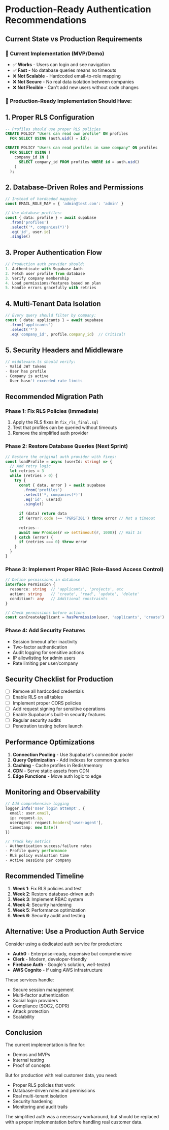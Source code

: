 # Production-Ready Authentication Recommendations

## Current State vs Production Requirements

### 🚨 Current Implementation (MVP/Demo)
- ✅ **Works** - Users can login and see navigation
- ✅ **Fast** - No database queries means no timeouts
- ❌ **Not Scalable** - Hardcoded email-to-role mapping
- ❌ **Not Secure** - No real data isolation between companies
- ❌ **Not Flexible** - Can't add new users without code changes

### 🎯 Production-Ready Implementation Should Have:

## 1. Proper RLS Configuration
```sql
-- Profiles should use proper RLS policies
CREATE POLICY "Users can read own profile" ON profiles
  FOR SELECT USING (auth.uid() = id);

CREATE POLICY "Users can read profiles in same company" ON profiles
  FOR SELECT USING (
    company_id IN (
      SELECT company_id FROM profiles WHERE id = auth.uid()
    )
  );
```

## 2. Database-Driven Roles and Permissions
```typescript
// Instead of hardcoded mapping:
const EMAIL_ROLE_MAP = { 'admin@test.com': 'admin' }

// Use database profiles:
const { data: profile } = await supabase
  .from('profiles')
  .select('*, companies(*)')
  .eq('id', user.id)
  .single()
```

## 3. Proper Authentication Flow
```typescript
// Production auth provider should:
1. Authenticate with Supabase Auth
2. Fetch user profile from database
3. Verify company membership
4. Load permissions/features based on plan
5. Handle errors gracefully with retries
```

## 4. Multi-Tenant Data Isolation
```typescript
// Every query should filter by company:
const { data: applicants } = await supabase
  .from('applicants')
  .select('*')
  .eq('company_id', profile.company_id)  // Critical!
```

## 5. Security Headers and Middleware
```typescript
// middleware.ts should verify:
- Valid JWT tokens
- User has profile
- Company is active
- User hasn't exceeded rate limits
```

## Recommended Migration Path

### Phase 1: Fix RLS Policies (Immediate)
1. Apply the RLS fixes in `fix_rls_final.sql`
2. Test that profiles can be queried without timeouts
3. Remove the simplified auth provider

### Phase 2: Restore Database Queries (Next Sprint)
```typescript
// Restore the original auth provider with fixes:
const loadProfile = async (userId: string) => {
  // Add retry logic
  let retries = 3
  while (retries > 0) {
    try {
      const { data, error } = await supabase
        .from('profiles')
        .select('*, companies(*)')
        .eq('id', userId)
        .single()
      
      if (data) return data
      if (error?.code !== 'PGRST301') throw error // Not a timeout
      
      retries--
      await new Promise(r => setTimeout(r, 1000)) // Wait 1s
    } catch (error) {
      if (retries === 0) throw error
    }
  }
}
```

### Phase 3: Implement Proper RBAC (Role-Based Access Control)
```typescript
// Define permissions in database
interface Permission {
  resource: string  // 'applicants', 'projects', etc
  action: string    // 'create', 'read', 'update', 'delete'
  condition?: any   // Additional constraints
}

// Check permissions before actions
const canCreateApplicant = hasPermission(user, 'applicants', 'create')
```

### Phase 4: Add Security Features
- Session timeout after inactivity
- Two-factor authentication
- Audit logging for sensitive actions
- IP allowlisting for admin users
- Rate limiting per user/company

## Security Checklist for Production

- [ ] Remove all hardcoded credentials
- [ ] Enable RLS on all tables
- [ ] Implement proper CORS policies
- [ ] Add request signing for sensitive operations
- [ ] Enable Supabase's built-in security features
- [ ] Regular security audits
- [ ] Penetration testing before launch

## Performance Optimizations

1. **Connection Pooling** - Use Supabase's connection pooler
2. **Query Optimization** - Add indexes for common queries
3. **Caching** - Cache profiles in Redis/memory
4. **CDN** - Serve static assets from CDN
5. **Edge Functions** - Move auth logic to edge

## Monitoring and Observability

```typescript
// Add comprehensive logging
logger.info('User login attempt', {
  email: user.email,
  ip: request.ip,
  userAgent: request.headers['user-agent'],
  timestamp: new Date()
})

// Track key metrics
- Authentication success/failure rates
- Profile query performance
- RLS policy evaluation time
- Active sessions per company
```

## Recommended Timeline

1. **Week 1**: Fix RLS policies and test
2. **Week 2**: Restore database-driven auth
3. **Week 3**: Implement RBAC system
4. **Week 4**: Security hardening
5. **Week 5**: Performance optimization
6. **Week 6**: Security audit and testing

## Alternative: Use a Production Auth Service

Consider using a dedicated auth service for production:
- **Auth0** - Enterprise-ready, expensive but comprehensive
- **Clerk** - Modern, developer-friendly
- **Firebase Auth** - Google's solution, well-tested
- **AWS Cognito** - If using AWS infrastructure

These services handle:
- Secure session management
- Multi-factor authentication
- Social login providers
- Compliance (SOC2, GDPR)
- Attack protection
- Scalability

## Conclusion

The current implementation is fine for:
- Demos and MVPs
- Internal testing
- Proof of concepts

But for production with real customer data, you need:
- Proper RLS policies that work
- Database-driven roles and permissions
- Real multi-tenant isolation
- Security hardening
- Monitoring and audit trails

The simplified auth was a necessary workaround, but should be replaced with a proper implementation before handling real customer data.